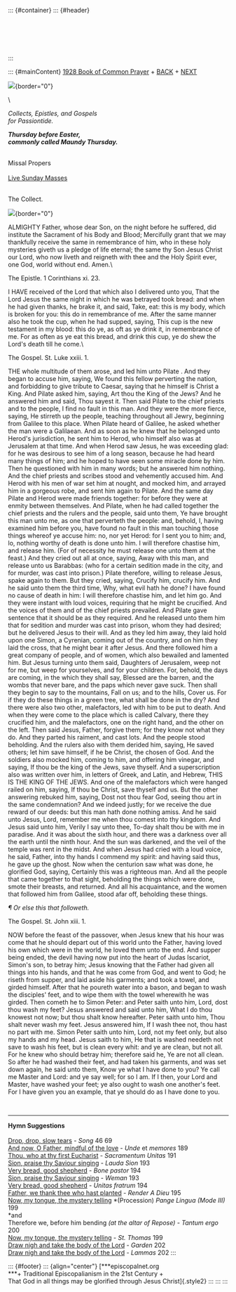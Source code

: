 ::: {#container}
::: {#header}
#  
:::

::: {#mainContent}
[1928 Book of Common Prayer](../index.html) +
[BACK](wednesdaybfreaster.html) + [NEXT](goodfriday.html)

![](http://stats.superstats.com/b/ss/DAVIDMCMANNES/1){border="0"}

\

*Collects, Epistles, and Gospels\
for Passiontide.*

***Thursday before Easter,\
commonly called Maundy Thursday.***

[](../readings/HolyWeek.html#anchor3151592)\
Missal Propers
[](http://www.episcopalnet.org/DBS/DOR.html#anchor1129459)\
\
[Live Sunday Masses](http://www.episcopalnet.org/DBS/Sedona/stream.html)

\
The Collect.

![](http://stats.superstats.com/b/ss/DAVIDMCMANNES/1){border="0"}

ALMIGHTY Father, whose dear Son, on the night before he suffered, did
institute the Sacrament of his Body and Blood; Mercifully grant that we
may thankfully receive the same in remembrance of him, who in these holy
mysteries giveth us a pledge of life eternal; the same thy Son Jesus
Christ our Lord, who now liveth and reigneth with thee and the Holy
Spirit ever, one God, world without end. Amen.\

The Epistle. 1 Corinthians xi. 23.

I HAVE received of the Lord that which also I delivered unto you, That
the Lord Jesus the same night in which he was betrayed took bread: and
when he had given thanks, he brake it, and said, Take, eat: this is my
body, which is broken for you: this do in remembrance of me. After the
same manner also he took the cup, when he had supped, saying, This cup
is the new testament in my blood: this do ye, as oft as ye drink it, in
remembrance of me. For as often as ye eat this bread, and drink this
cup, ye do shew the Lord\'s death till he come.\

The Gospel. St. Luke xxiii. 1.

THE whole multitude of them arose, and led him unto Pilate . And they
began to accuse him, saying, We found this fellow perverting the nation,
and forbidding to give tribute to Caesar, saying that he himself is
Christ a King. And Pilate asked him, saying, Art thou the King of the
Jews? And he answered him and said, Thou sayest it. Then said Pilate to
the chief priests and to the people, I find no fault in this man. And
they were the more fierce, saying, He stirreth up the people, teaching
throughout all Jewry, beginning from Galilee to this place. When Pilate
heard of Galilee, he asked whether the man were a Galilaean. And as soon
as he knew that he belonged unto Herod\'s jurisdiction, he sent him to
Herod, who himself also was at Jerusalem at that time. And when Herod
saw Jesus, he was exceeding glad: for he was desirous to see him of a
long season, because he had heard many things of him; and he hoped to
have seen some miracle done by him. Then he questioned with him in many
words; but he answered him nothing. And the chief priests and scribes
stood and vehemently accused him. And Herod with his men of war set him
at nought, and mocked him, and arrayed him in a gorgeous robe, and sent
him again to Pilate. And the same day Pilate and Herod were made friends
together: for before they were at enmity between themselves. And Pilate,
when he had called together the chief priests and the rulers and the
people, said unto them, Ye have brought this man unto me, as one that
perverteth the people: and, behold, I, having examined him before you,
have found no fault in this man touching those things whereof ye accuse
him: no, nor yet Herod: for I sent you to him; and, lo, nothing worthy
of death is done unto him. I will therefore chastise him, and release
him. (For of necessity he must release one unto them at the feast.) And
they cried out all at once, saying, Away with this man, and release unto
us Barabbas: (who for a certain sedition made in the city, and for
murder, was cast into prison.) Pilate therefore, willing to release
Jesus, spake again to them. But they cried, saying, Crucify him, crucify
him. And he said unto them the third time, Why, what evil hath he done?
I have found no cause of death in him: I will therefore chastise him,
and let him go. And they were instant with loud voices, requiring that
he might be crucified. And the voices of them and of the chief priests
prevailed. And Pilate gave sentence that it should be as they required.
And he released unto them him that for sedition and murder was cast into
prison, whom they had desired; but he delivered Jesus to their will. And
as they led him away, they laid hold upon one Simon, a Cyrenian, coming
out of the country, and on him they laid the cross, that he might bear
it after Jesus. And there followed him a great company of people, and of
women, which also bewailed and lamented him. But Jesus turning unto them
said, Daughters of Jerusalem, weep not for me, but weep for yourselves,
and for your children. For, behold, the days are coming, in the which
they shall say, Blessed are the barren, and the wombs that never bare,
and the paps which never gave suck. Then shall they begin to say to the
mountains, Fall on us; and to the hills, Cover us. For if they do these
things in a green tree, what shall be done in the dry? And there were
also two other, malefactors, led with him to be put to death. And when
they were come to the place which is called Calvary, there they
crucified him, and the malefactors, one on the right hand, and the other
on the left. Then said Jesus, Father, forgive them; for they know not
what they do. And they parted his raiment, and cast lots. And the people
stood beholding. And the rulers also with them derided him, saying, He
saved others; let him save himself, if he be Christ, the chosen of God.
And the soldiers also mocked him, coming to him, and offering him
vinegar, and saying, If thou be the king of the Jews, save thyself. And
a superscription also was written over him, in letters of Greek, and
Latin, and Hebrew, THIS IS THE KING OF THE JEWS. And one of the
malefactors which were hanged railed on him, saying, If thou be Christ,
save thyself and us. But the other answering rebuked him, saying, Dost
not thou fear God, seeing thou art in the same condemnation? And we
indeed justly; for we receive the due reward of our deeds: but this man
hath done nothing amiss. And he said unto Jesus, Lord, remember me when
thou comest into thy kingdom. And Jesus said unto him, Verily I say unto
thee, To-day shalt thou be with me in paradise. And it was about the
sixth hour, and there was a darkness over all the earth until the ninth
hour. And the sun was darkened, and the veil of the temple was rent in
the midst. And when Jesus had cried with a loud voice, he said, Father,
into thy hands I commend my spirit: and having said thus, he gave up the
ghost. Now when the centurion saw what was done, he glorified God,
saying, Certainly this was a righteous man. And all the people that came
together to that sight, beholding the things which were done, smote
their breasts, and returned. And all his acquaintance, and the women
that followed him from Galilee, stood afar off, beholding these things.

*¶ Or else this that followeth.*

The Gospel. St. John xiii. 1.

NOW before the feast of the passover, when Jesus knew that his hour was
come that he should depart out of this world unto the Father, having
loved his own which were in the world, he loved them unto the end. And
supper being ended, the devil having now put into the heart of Judas
Iscariot, Simon\'s son, to betray him; Jesus knowing that the Father had
given all things into his hands, and that he was come from God, and went
to God; he riseth from supper, and laid aside his garments; and took a
towel, and girded himself. After that he poureth water into a bason, and
began to wash the disciples\' feet, and to wipe them with the towel
wherewith he was girded. Then cometh he to Simon Peter: and Peter saith
unto him, Lord, dost thou wash my feet? Jesus answered and said unto
him, What I do thou knowest not now; but thou shalt know hereafter.
Peter saith unto him, Thou shalt never wash my feet. Jesus answered him,
If I wash thee not, thou hast no part with me. Simon Peter saith unto
him, Lord, not my feet only, but also my hands and my head. Jesus saith
to him, He that is washed needeth not save to wash his feet, but is
clean every whit: and ye are clean, but not all. For he knew who should
betray him; therefore said he, Ye are not all clean. So after he had
washed their feet, and had taken his garments, and was set down again,
he said unto them, Know ye what I have done to you? Ye call me Master
and Lord: and ye say well; for so I am. If I then, your Lord and Master,
have washed your feet; ye also ought to wash one another\'s feet. For I
have given you an example, that ye should do as I have done to you.

 

------------------------------------------------------------------------

**Hymn Suggestions**\
\
[Drop, drop, slow
tears](http://www.episcopalnet.org/CHymnal/ACH/Passiontide/069.html) -
*Song* 46 69\
[And now, O Father, mindful of the
love](http://www.episcopalnet.org/CHymnal/ACH/189.html) - *Unde* et
*memores* 189\
[Thou. who at thy first
Eucharist](http://www.episcopalnet.org/CHymnal/ACH/191.html) -
*Sacramentum Unitas* 191\
[Sion, praise thy Saviour
singing](http://www.episcopalnet.org/CHymnal/ACH/193-1.html) - *Lauda
Sion* 193\
[Very bread, good
shepherd](http://www.episcopalnet.org/CHymnal/ACH/194-1.html) - *Bone
pastor* 194\
[Sion, praise thy Saviour
singing](http://www.episcopalnet.org/CHymnal/ACH/193-2.html) - *Weman*
193\
[Very bread, good
shepherd](http://www.episcopalnet.org/CHymnal/ACH/194-2.html) - *Unitas
fratrum* 194\
[Father, we thank thee who hast
planted](http://www.episcopalnet.org/CHymnal/ACH/195.html) - *Render A
Dieu* 195\
[Now, my tongue, the mystery
telling](http://www.episcopalnet.org/CHymnal/ACH/199-200.html)
*(Procession) *Pange Lingua (Mode III)* 199\
*and\
Therefore we, before him bending *(at the altar of Repose)* - *Tantum
ergo* 200\
[Now, my tongue, the mystery
telling](http://www.episcopalnet.org/CHymnal/ACH/199-2.html) - *St.
Thomas* 199\
[Draw nigh and take the body of the
Lord](http://www.episcopalnet.org/CHymnal/ACH/202-1.html) - *Garden*
202\
[Draw nigh and take the body of the
Lord](http://www.episcopalnet.org/CHymnal/ACH/202-2.html) - *Lammas* 202
:::

::: {#footer}
::: {align="center"}
[***episcopalnet.org\
***+ Traditional Episcopalianism in the 21st Century +\
That God in all things may be glorified through Jesus Christ]{.style2}
:::
:::
:::

